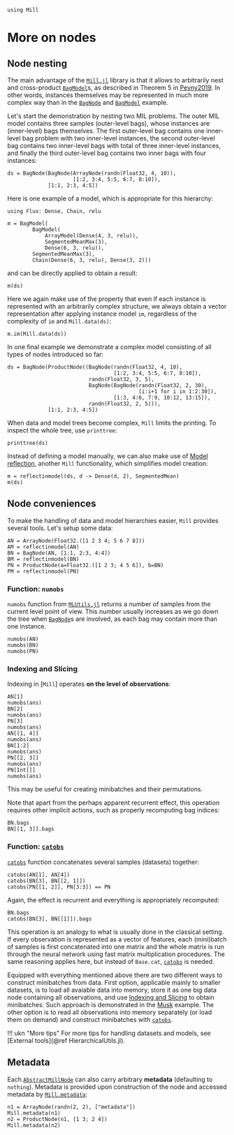 ```@setup more_on_nodes 
using Mill
```

# More on nodes

## Node nesting 

The main advantage of the [`Mill.jl`](https://github.com/CTUAvastLab/Mill.jl) library is that it allows to arbitrarily nest and cross-product [`BagModel`](@ref)s, as described in Theorem 5 in [Pevny2019](@cite). In other words, instances themselves may be represented in much more complex way than in the [`BagNode`](@ref) and [`BagModel`](@ref) example.

Let's start the demonstration by nesting two MIL problems. The outer MIL model contains three samples (outer-level bags), whose instances are (inner-level) bags themselves. The first outer-level bag contains one inner-level bag problem with two inner-level instances, the second outer-level bag contains two inner-level bags with total of three inner-level instances, and finally the third outer-level bag contains two inner bags with four instances:

```@repl more_on_nodes
ds = BagNode(BagNode(ArrayNode(randn(Float32, 4, 10)),
                     [1:2, 3:4, 5:5, 6:7, 8:10]),
             [1:1, 2:3, 4:5])
```

Here is one example of a model, which is appropriate for this hierarchy:

```@example more_on_nodes
using Flux: Dense, Chain, relu
```
```@repl more_on_nodes
m = BagModel(
        BagModel(
            ArrayModel(Dense(4, 3, relu)),
            SegmentedMeanMax(3),
            Dense(6, 3, relu)),
        SegmentedMeanMax(3),
        Chain(Dense(6, 3, relu), Dense(3, 2)))
```

and can be directly applied to obtain a result:

```@repl more_on_nodes
m(ds)
```

Here we again make use of the property that even if each instance is represented with an arbitrarily complex structure, we always obtain a vector representation after applying instance model `im`, regardless of the complexity of `im` and `Mill.data(ds)`:

```@repl more_on_nodes
m.im(Mill.data(ds))
```

In one final example we demonstrate a complex model consisting of all types of nodes introduced so far:

```@repl more_on_nodes
ds = BagNode(ProductNode((BagNode(randn(Float32, 4, 10),
                                  [1:2, 3:4, 5:5, 6:7, 8:10]),
                          randn(Float32, 3, 5),
                          BagNode(BagNode(randn(Float32, 2, 30),
                                          [i:i+1 for i in 1:2:30]),
                                  [1:3, 4:6, 7:9, 10:12, 13:15]),
                          randn(Float32, 2, 5))),
             [1:1, 2:3, 4:5])
```

When data and model trees become complex, `Mill` limits the printing. To inspect the whole tree, use
`printtree`:

```@repl more_on_nodes
printtree(ds)
```

Instead of defining a model manually, we can also make use of [Model reflection](@ref), another `Mill` functionality, which simplifies model creation:

```@repl more_on_nodes
m = reflectinmodel(ds, d -> Dense(d, 2), SegmentedMean)
m(ds)
```

## Node conveniences

To make the handling of data and model hierarchies easier, `Mill` provides several tools. Let's setup some data:

```@repl more_on_nodes
AN = ArrayNode(Float32.([1 2 3 4; 5 6 7 8]))
AM = reflectinmodel(AN)
BN = BagNode(AN, [1:1, 2:3, 4:4])
BM = reflectinmodel(BN)
PN = ProductNode(a=Float32.([1 2 3; 4 5 6]), b=BN)
PM = reflectinmodel(PN)
```

### Function: `numobs`

`numobs` function from [`MLUtils.jl`](https://github.com/JuliaML/MLUtils.jl) returns a number of samples from the current level point of view. This number usually increases as we go down the tree when [`BagNode`](@ref)s are involved, as each bag may contain more than one instance.

```@repl more_on_nodes
numobs(AN)
numobs(BN)
numobs(PN)
```

### Indexing and Slicing

Indexing in [`Mill`] operates **on the level of observations**:

```@repl more_on_nodes
AN[1]
numobs(ans)
BN[2]
numobs(ans)
PN[3]
numobs(ans)
AN[[1, 4]]
numobs(ans)
BN[1:2]
numobs(ans)
PN[[2, 3]]
numobs(ans)
PN[Int[]]
numobs(ans)
```

This may be useful for creating minibatches and their permutations.

Note that apart from the perhaps apparent recurrent effect, this operation requires other implicit actions, such as properly recomputing bag indices:

```@repl more_on_nodes
BN.bags
BN[[1, 3]].bags
```

### Function: [`catobs`](@ref)

[`catobs`](@ref) function concatenates several samples (datasets) together:

```@repl more_on_nodes
catobs(AN[1], AN[4])
catobs(BN[3], BN[[2, 1]])
catobs(PN[[1, 2]], PN[3:3]) == PN
```

Again, the effect is recurrent and everything is appropriately recomputed:

```@repl more_on_nodes
BN.bags
catobs(BN[3], BN[[1]]).bags
```

This operation is an analogy to what is usually done in the classical setting. If every observation is
represented as a vector of features, each (mini)batch of samples is first concatenated into one
matrix and the whole matrix is run through the neural network using fast matrix multiplication
procedures. The same reasoning applies here, but instead of `Base.cat`, [`catobs`](@ref) is needed.

Equipped with everything mentioned above there are two different ways to construct minibatches from
data. First option, applicable mainly to smaller datasets, is to load all avaiable data into memory,
store it as one big data node containing all observations, and use [Indexing and Slicing](@ref) to
obtain minibatches. Such approach is demonstrated in the [Musk](@ref) example. The other option is
to read all observations into memory separately (or load them on demand) and construct minibatches
with [`catobs`](@ref).

!!! ukn "More tips"
    For more tips for handling datasets and models, see [External tools](@ref HierarchicalUtils.jl).

## Metadata

Each [`AbstractMillNode`](@ref) can also carry arbitrary **metadata** (defaulting to `nothing`).
Metadata is provided upon construction of the node and accessed metadata by [`Mill.metadata`](@ref):

```@repl more_on_nodes
n1 = ArrayNode(randn(2, 2), ["metadata"])
Mill.metadata(n1)
n2 = ProductNode(n1, [1 3; 2 4])
Mill.metadata(n2)
```
